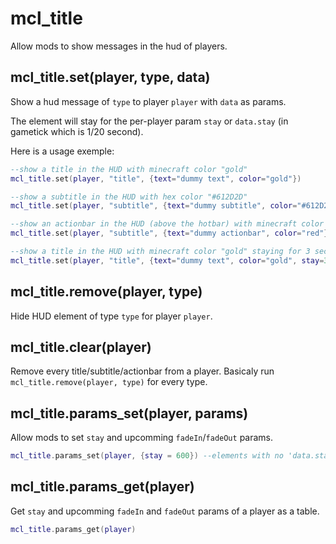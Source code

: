 # mcl_title

Allow mods to show messages in the hud of players.

## mcl_title.set(player, type, data)

Show a hud message of `type` to player `player` with `data` as params.

The element will stay for the per-player param `stay` or `data.stay` (in gametick which is 1/20 second).

Here is a usage exemple:

```lua
--show a title in the HUD with minecraft color "gold" 
mcl_title.set(player, "title", {text="dummy text", color="gold"})

--show a subtitle in the HUD with hex color "#612D2D" 
mcl_title.set(player, "subtitle", {text="dummy subtitle", color="#612D2D"})

--show an actionbar in the HUD (above the hotbar) with minecraft color "red"
mcl_title.set(player, "subtitle", {text="dummy actionbar", color="red"})

--show a title in the HUD with minecraft color "gold" staying for 3 seconds (override stay setting)
mcl_title.set(player, "title", {text="dummy text", color="gold", stay=3})
```

## mcl_title.remove(player, type)

Hide HUD element of type `type` for player `player`.

## mcl_title.clear(player)

Remove every title/subtitle/actionbar from a player.
Basicaly run `mcl_title.remove(player, type)` for every type.

## mcl_title.params_set(player, params)

Allow mods to set `stay` and upcomming `fadeIn`/`fadeOut` params.

```lua
mcl_title.params_set(player, {stay = 600}) --elements with no 'data.stay' field will stay during 30s (600/20)
```

## mcl_title.params_get(player)

Get `stay` and upcomming `fadeIn` and `fadeOut` params of a player as a table.

```lua
mcl_title.params_get(player)
```